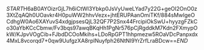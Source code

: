 $START$H6aB0AYOizrGjL7h6iCtWI3Ybkp0JsVyUweLYad7y22G+geOI2OnO0z3XtZqAQh0UOavkr4H0puWW2hhvVezx+jhtERUPAanOmiTKf/884sMwIgeOCdhgW0Ao6XAYuvS4xdgjpsesQjL32QF7P2Snx44FrcipiOkSwU+hyyzgFZkCo30aYbKCcCbmw/Fv3bqs97awqBKqHh1PgNr576pCjRgddkM7Kdn2FXmypOkW/KJpvVOgCib+FJbdDCOoMkihs+LDoRpGPT1hhpmezw5ROaVDcPanpxdx4MxL8vcorqd7+0qw9UufgzXA8rpINuyfph26NtNI9YrZrfLraBDcw==$END$